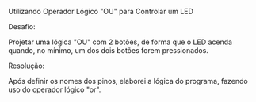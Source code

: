 Utilizando Operador Lógico "OU" para Controlar um LED

Desafio:

Projetar uma lógica "OU" com 2 botões, de forma que o LED acenda quando, no mínimo, um dos dois botões forem pressionados.

Resolução:

Após definir os nomes dos pinos, elaborei a lógica do programa, fazendo uso do operador lógico "or".
